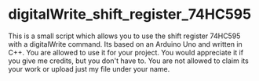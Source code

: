 # digitalWrite_shift_register_74HC595
This is a small script which allows you to use the shift register 74HC595 with a digitalWrite command. Its based on an Arduino Uno and written in C++.
You are allowed to use it for your project. You would appreciate it if you give me credits, but you don't have to. You are not allowed to  claim its your work or upload just my file under your name.
